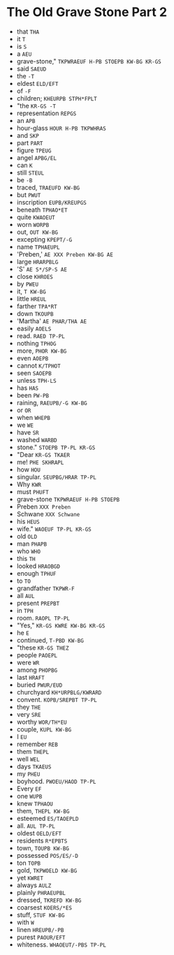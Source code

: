 # The Old Grave Stone Part 2

* that `THA`
* it `T`
* is `S`
* a `AEU`
* grave-stone," `TKPWRAEUF H-PB STOEPB KW-BG KR-GS`
* said `SAEUD`
* the `-T`
* eldest `ELD/EFT`
* of `-F`
* children; `KHEURPB STPH*FPLT`
* "the `KR-GS -T`
* representation `REPGS`
* an `APB`
* hour-glass `HOUR H-PB TKPWHRAS`
* and `SKP`
* part `PART`
* figure `TPEUG`
* angel `APBG/EL`
* can `K`
* still `STEUL`
* be `-B`
* traced, `TRAEUFD KW-BG`
* but `PWUT`
* inscription `EUPB/KREUPGS`
* beneath `TPHAO*ET`
* quite `KWAOEUT`
* worn `WORPB`
* out, `OUT KW-BG`
* excepting `KPEPT/-G`
* name `TPHAEUPL`
* 'Preben,' `AE XXX Preben KW-BG AE`
* large `HRARPBLG`
* 'S' `AE S*/SP-S AE`
* close `KHROES`
* by `PWEU`
* it, `T KW-BG`
* little `HREUL`
* farther `TPA*RT`
* down `TKOUPB`
* 'Martha' `AE PHAR/THA AE`
* easily `AOELS`
* read. `RAED TP-PL`
* nothing `TPHOG`
* more, `PHOR KW-BG`
* even `AOEPB`
* cannot `K/TPHOT`
* seen `SAOEPB`
* unless `TPH-LS`
* has `HAS`
* been `PW-PB`
* raining, `RAEUPB/-G KW-BG`
* or `OR`
* when `WHEPB`
* we `WE`
* have `SR`
* washed `WARBD`
* stone." `STOEPB TP-PL KR-GS`
* "Dear `KR-GS TKAER`
* me! `PHE SKHRAPL`
* how `HOU`
* singular. `SEUPBG/HRAR TP-PL`
* Why `KWR`
* must `PHUFT`
* grave-stone `TKPWRAEUF H-PB STOEPB`
* Preben `XXX Preben`
* Schwane `XXX Schwane`
* his `HEUS`
* wife." `WAOEUF TP-PL KR-GS`
* old `OLD`
* man `PHAPB`
* who `WHO`
* this `TH`
* looked `HRAOBGD`
* enough `TPHUF`
* to `TO`
* grandfather `TKPWR-F`
* all `AUL`
* present `PREPBT`
* in `TPH`
* room. `RAOPL TP-PL`
* "Yes," `KR-GS KWRE KW-BG KR-GS`
* he `E`
* continued, `T-PBD KW-BG`
* "these `KR-GS THEZ`
* people `PAOEPL`
* were `WR`
* among `PHOPBG`
* last `HRAFT`
* buried `PWUR/EUD`
* churchyard `KH*URPBLG/KWRARD`
* convent. `KOPB/SREPBT TP-PL`
* they `THE`
* very `SRE`
* worthy `WOR/TH*EU`
* couple, `KUPL KW-BG`
* I `EU`
* remember `REB`
* them `THEPL`
* well `WEL`
* days `TKAEUS`
* my `PHEU`
* boyhood. `PWOEU/HAOD TP-PL`
* Every `EF`
* one `WUPB`
* knew `TPHAOU`
* them, `THEPL KW-BG`
* esteemed `ES/TAOEPLD`
* all. `AUL TP-PL`
* oldest `OELD/EFT`
* residents `R*EPBTS`
* town, `TOUPB KW-BG`
* possessed `POS/ES/-D`
* ton `TOPB`
* gold, `TKPWOELD KW-BG`
* yet `KWRET`
* always `AULZ`
* plainly `PHRAEUPBL`
* dressed, `TKREFD KW-BG`
* coarsest `KOERS/*ES`
* stuff, `STUF KW-BG`
* with `W`
* linen `HREUPB/-PB`
* purest `PAOUR/EFT`
* whiteness. `WHAOEUT/-PBS TP-PL`
